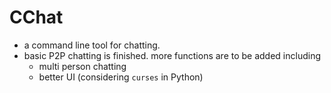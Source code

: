 # CChat
- a command line tool for chatting.
- basic P2P chatting is finished. more functions are to be added including
  - multi person chatting
  - better UI (considering `curses` in Python)

